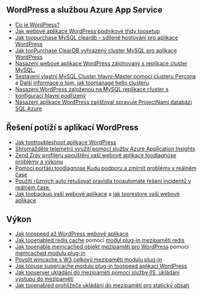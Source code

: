 ## <a name="wordpress-and-azure-app-service"></a>WordPress a službou Azure App Service
* [Co je WordPress?](https://wordpress.org/)
* [Jak webové aplikace WordPress podnikové třídy toosetup](../articles/app-service-web/web-sites-php-enterprise-wordpress.md)
* [Jak toopurchase MySQL cleardb – sdílené hostování pro aplikace WordPress](http://blog.syntaxc4.net/post/2012/12/03/provisioning-a-mysql-database-from-the-windows-azure-store.aspx)
* [Jak tooPurchase ClearDB vyhrazený cluster MySQL pro aplikace WordPress](https://azure.microsoft.com/blog/announcing-new-mysql-premium-tiers-from-cleardb/)
* [Nasazení webové aplikace WordPress zálohovaný s replikace cluster MySQL.](/documentation/templates/wordpress-mysql-replication/)
* [Sestavení vlastní MySQL Cluster hlavní-Master pomocí clusteru Percona](/documentation/templates/mysql-ha-pxc/) a [Další informace o tom, jak toomanage hello clusteru](https://github.com/fanjeffrey/axiom.articles/tree/master/pxc)
* [Nasazení WordPress založenou na MySQL replikace cluster s konfigurací hlavní podřízený](/documentation/templates/mysql-replication/)
* [Nasazení aplikace WordPress zajišťoval spravuje ProjectNami databázi SQL Azure](https://azuremarketplace.microsoft.com/en-us/marketplace/apps/ProjectNami.ProjectNami?tab=Overview)

## <a name="troubleshooting-wordpress-application"></a>Řešení potíží s aplikací WordPress
* [Jak tootroubleshoot aplikace WordPress](https://sunithamk.wordpress.com/2014/09/04/wordpress-troubleshooting-techniques-on-azure-websites/)
* [Shromážděte telemetrii využití pomocí služby Azure Application Insights](https://azure.microsoft.com/blog/usage-analytics-for-wordpress-with-azure-app-insights/)
* [Zend Zray profileru spouštění vaší webové aplikace toodiagnose problémy a výkonu](https://sunithamk.wordpress.com/2015/08/04/profiling-php-application-on-azure-web-apps/)
* [Pomocí portálu toodiagnose Kudu podporu a zmírnit problémy v reálném čase](https://sunithamk.wordpress.com/2015/11/04/diagnose-and-mitigate-issues-with-azure-web-apps-support-portal/)
* [Použití různých auto retušovat pravidla tooautomate řešení incidentů v reálném čase.](http://microsoftazurewebsitescheatsheet.info/#auto-heal)
* [Jak toobackup vaší webové aplikace](../articles/app-service-web/web-sites-backup.md) a [jak toorestore vaší webové aplikace](../articles/app-service-web/web-sites-restore.md)

## <a name="performance"></a>Výkon
* [Jak toospeed až WordPress webové aplikace](https://sunithamk.wordpress.com/2014/08/01/10-ways-to-speed-up-your-wordpress-site-on-azure-websites/)
* [Jak tooenabled redis cache](../articles/redis-cache/cache-dotnet-how-to-use-azure-redis-cache.md) pomocí [modul plug-in mezipaměti redis](https://wordpress.org/plugins/wp-redis/)
* [Jak tooenable memcached objekt mezipaměti pro WordPress](../articles/app-service-web/web-sites-connect-to-redis-using-memcache-protocol.md) pomocí [memcached modulu plug-in](https://wordpress.org/plugins/memcached/)
* [Povolit wincache s W3 celkový mezipaměti modulu plug-in](https://wordpress.org/plugins/w3-total-cache/)
* [Jak toouse supercache modulu plug-in toospeed aplikaci WordPress](http://ruslany.net/2008/12/speed-up-wordpress-on-iis-70/)
* [Jak tooserver ukládání do mezipaměti pomocí služby IIS, ukládání výstupu do mezipaměti](http://blogs.msdn.com/b/brian_swan/archive/2011/06/08/performance-tuning-php-apps-on-windows-iis-with-output-caching.aspx)
* [Jak tooenabled prohlížeče ukládání do mezipaměti pro statický obsah](http://www.iis.net/configreference/system.webserver/staticcontent)

